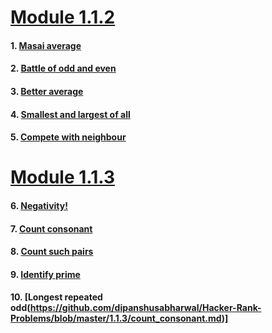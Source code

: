 # [Module 1.1.2](https://github.com/dipanshusabharwal/Hacker-Rank-Problems/tree/master/1.1.2)

#### 1. [Masai average](https://github.com/dipanshusabharwal/Hacker-Rank-Problems/blob/master/1.1.2/masai_average.md)

#### 2. [Battle of odd and even](https://github.com/dipanshusabharwal/Hacker-Rank-Problems/blob/master/1.1.2/battle_of_odd_and_even.md)

#### 3. [Better average](https://github.com/dipanshusabharwal/Hacker-Rank-Problems/blob/master/1.1.2/better_average.md)

#### 4. [Smallest and largest of all](https://github.com/dipanshusabharwal/Hacker-Rank-Problems/blob/master/1.1.2/smallest_and_largest_of_all.md)

#### 5. [Compete with neighbour](https://github.com/dipanshusabharwal/Hacker-Rank-Problems/blob/master/1.1.2/compete_with_neighbour.md)

# [Module 1.1.3](https://github.com/dipanshusabharwal/Hacker-Rank-Problems/tree/master/1.1.3)

#### 6. [Negativity!](https://github.com/dipanshusabharwal/Hacker-Rank-Problems/blob/master/1.1.3/negativity.md)

#### 7. [Count consonant](https://github.com/dipanshusabharwal/Hacker-Rank-Problems/blob/master/1.1.3/count_consonant.md)

#### 8. [Count such pairs](https://github.com/dipanshusabharwal/Hacker-Rank-Problems/blob/master/1.1.3/count_such_pairs.md)

#### 9. [Identify prime](https://github.com/dipanshusabharwal/Hacker-Rank-Problems/blob/master/1.1.3/identify_prime.md)

#### 10. [Longest repeated odd(https://github.com/dipanshusabharwal/Hacker-Rank-Problems/blob/master/1.1.3/count_consonant.md)]
